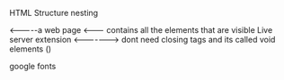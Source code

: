 HTML Structure
nesting
<html> <-----a web page 
<body> <--- contains all the elements that are visible
Live server extension

<link> <-------> dont need closing tags and its called void elements (<img>)


google fonts